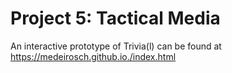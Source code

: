 # Project 5: Tactical Media

An interactive prototype of Trivia(l) can be found at https://medeirosch.github.io./index.html


